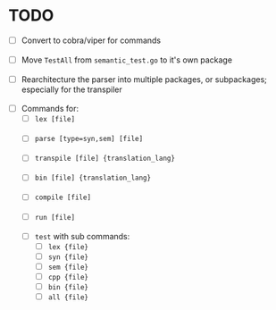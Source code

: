 # TODO

- [ ] Convert to cobra/viper for commands<br><br>
- [ ] Move `TestAll` from `semantic_test.go` to it's own package<br><br>
- [ ] Rearchitecture the parser into multiple packages, or subpackages; especially for the transpiler<br><br>
- [ ] Commands for:
    - [ ] `lex [file]`<br><br>
    - [ ] `parse [type=syn,sem] [file]`<br><br>
    - [ ] `transpile [file] {translation_lang}`<br><br>
    - [ ] `bin [file] {translation_lang}`<br><br>
    - [ ] `compile [file]`<br><br>
    - [ ] `run [file]`<br><br>
    - [ ] `test` with sub commands:
      - [ ] `lex {file}`
      - [ ] `syn {file}`
      - [ ] `sem {file}`
      - [ ] `cpp {file}`
      - [ ] `bin {file}`
      - [ ] `all {file}`<br><br>